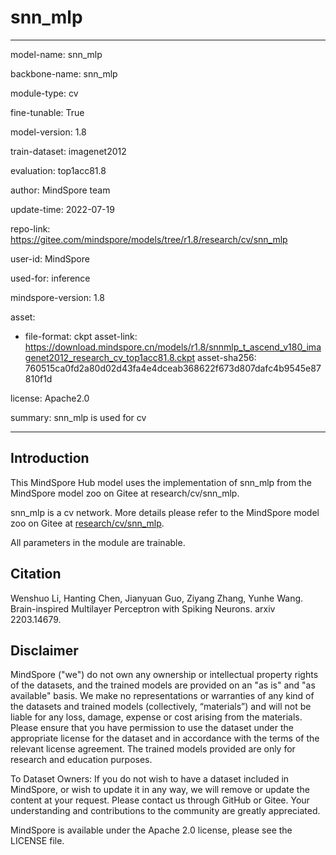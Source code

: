 # snn_mlp

---

model-name: snn_mlp

backbone-name: snn_mlp

module-type: cv

fine-tunable: True

model-version: 1.8

train-dataset: imagenet2012

evaluation: top1acc81.8

author: MindSpore team

update-time: 2022-07-19

repo-link: <https://gitee.com/mindspore/models/tree/r1.8/research/cv/snn_mlp>

user-id: MindSpore

used-for: inference

mindspore-version: 1.8

asset:

-
    file-format: ckpt
    asset-link: <https://download.mindspore.cn/models/r1.8/snnmlp_t_ascend_v180_imagenet2012_research_cv_top1acc81.8.ckpt>
    asset-sha256: 760515ca0fd2a80d02d43fa4e4dceab368622f673d807dafc4b9545e87810f1d

license: Apache2.0

summary: snn_mlp is used for cv

---

## Introduction

This MindSpore Hub model uses the implementation of snn_mlp from the MindSpore model zoo on Gitee at research/cv/snn_mlp.

snn_mlp is a cv network. More details please refer to the MindSpore model zoo on Gitee at [research/cv/snn_mlp](https://gitee.com/mindspore/models/blob/r1.8/research/cv/snn_mlp/readme.md).

All parameters in the module are trainable.

## Citation

Wenshuo Li, Hanting Chen, Jianyuan Guo, Ziyang Zhang, Yunhe Wang. Brain-inspired Multilayer Perceptron with Spiking Neurons. arxiv 2203.14679.

## Disclaimer

MindSpore ("we") do not own any ownership or intellectual property rights of the datasets, and the trained models are provided on an "as is" and "as available" basis. We make no representations or warranties of any kind of the datasets and trained models (collectively, “materials”) and will not be liable for any loss, damage, expense or cost arising from the materials. Please ensure that you have permission to use the dataset under the appropriate license for the dataset and in accordance with the terms of the relevant license agreement. The trained models provided are only for research and education purposes.

To Dataset Owners: If you do not wish to have a dataset included in MindSpore, or wish to update it in any way, we will remove or update the content at your request. Please contact us through GitHub or Gitee. Your understanding and contributions to the community are greatly appreciated.

MindSpore is available under the Apache 2.0 license, please see the LICENSE file.
